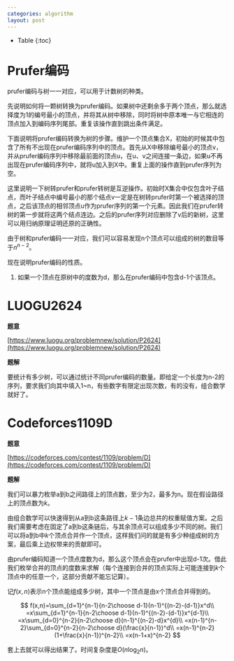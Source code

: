 ```yaml
---
categories: algorithm
layout: post
---
```


- Table
{:toc}

# Prufer编码

prufer编码与树一一对应，可以用于计数树的种类。

先说明如何将一颗树转换为prufer编码。如果树中还剩余多于两个顶点，那么就选择度为1的编号最小的顶点，并将其从树中移除，同时将树中原本唯一与它相连的顶点加入到编码序列尾部。重复该操作直到跳出条件满足。

下面说明将prufer编码转换为树的步骤。维护一个顶点集合X，初始的时候其中包含了所有不出现在prufer编码序列中的顶点。首先从X中移除编号最小的顶点v，并从prufer编码序列中移除最前面的顶点u，在u、v之间连接一条边，如果u不再出现在prufer编码序列中，就将u加入到X中。重复上面的操作直到prufer序列为空。

这里说明一下树转prufer和prufer转树是互逆操作。初始时X集合中仅包含叶子结点，而叶子结点中编号最小的那个结点v一定是在树转prufer时第一个被选择的顶点，之后该顶点的相邻顶点u作为prufer序列的第一个元素。因此我们在prufer转树的第一步就将这两个结点连边。之后的prufer序列对应删除了v后的新树，这里可以用归纳原理证明还原的正确性。

由于树和prufer编码一一对应，我们可以容易发现n个顶点可以组成的树的数目等于$n^{n-2}$。

现在说明prufer编码的性质。

1. 如果一个顶点在原树中的度数为d，那么在prufer编码中包含d-1个该顶点。

# LUOGU2624

**题意**

[https://www.luogu.org/problemnew/solution/P2624](https://www.luogu.org/problemnew/solution/P2624)

**题解**

要统计有多少树，可以通过统计不同prufer编码的数量。即给定一个长度为n-2的序列，要求我们向其中填入1~n，有些数字有限定出现次数，有的没有，组合数学就好了。

# Codeforces1109D

**题意**

[https://codeforces.com/contest/1109/problem/D](https://codeforces.com/contest/1109/problem/D)

**题解**

我们可以暴力枚举a到b之间路径上的顶点数，至少为2，最多为n。现在假设路径上的顶点数为$k$。

由组合数学可以快速得到从a到b这条路径上$k-1$条边总共的权重赋值方案。之后我们需要考虑在固定了a到b这条链后，与其余顶点可以组成多少不同的树。我们可以将a到b中$k$个顶点合并作一个顶点，这样我们问的就是有多少种组成树的方案，最后乘上边权带来的贡献即可。

由prufer编码知道一个顶点度数为d，那么这个顶点会在prufer中出现d-1次。借此我们枚举合并的顶点的度数来求解（每个连接到合并的顶点实际上可能连接到$k$个顶点中的任意一个，这部分贡献不能忘记算）。

记$f(x,n)$表示n个顶点能组成多少树，其中一个顶点是由x个顶点合并得到的。

$$
f(x,n)=\sum_{d=1}^{n-1}{n-2\choose d-1}(n-1)^{(n-2)-(d-1)}x^d\\
=x\sum_{d=1}^{n-1}{n-2\choose d-1}(n-1)^{(n-2)-(d-1)}x^{d-1}\\
=x\sum_{d=0}^{n-2}{n-2\choose d}(n-1)^{(n-2)-d}x^{d}\\
=x(n-1)^{n-2}\sum_{d=0}^{n-2}{n-2\choose d}(\frac{x}{n-1})^d\\
=x(n-1)^{n-2}(1+\frac{x}{n-1})^{n-2}\\
=x(n-1+x)^{n-2}
$$

套上去就可以得出结果了。时间复杂度是$O(n\log_2n)$。